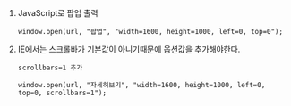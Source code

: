 1. JavaScript로 팝업 출력

	```
	window.open(url, "팝업", "width=1600, height=1000, left=0, top=0");
	```

2. IE에서는 스크롤바가 기본값이 아니기때문에 옵션값을 추가해야한다.

	```
	scrollbars=1 추가

	window.open(url, "자세히보기", "width=1600, height=1000, left=0, top=0, scrollbars=1");
	```